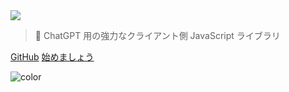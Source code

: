 <!-- _coverpage.md -->

<img class="logo" src="https://assets.chatgptjs.org/images/chatgpt.js-logo-dark-mode-padded-7000x777.png?v=main">

> 🤖 ChatGPT 用の強力なクライアント側 JavaScript ライブラリ

[GitHub](https://github.com/KudoAI/chatgpt.js)
[始めましょう](#⚡-ライブラリのインポート)

<!-- background color -->

![color](transparent)
